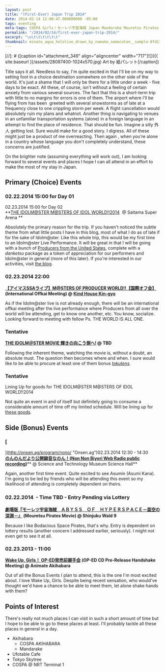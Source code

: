 ```yaml
---
layout: post
title: "(First-Ever) Japan Trip 2014"
date: 2014-02-14 12:08:47.000000000 -05:00
tags: eventing
meta-tags: COSPA Girls！モーレツ宇宙海賊 Japan Mandarake Mouretsu Pirates  Abyss of Hyperspace Non Non Biyori Ufotablet Cafe Wake Up のんのんだより のんのんだより公開録音なのん！ モーレツ宇宙海賊　ＡＢＹＳＳ　ＯＦ　ＨＹＰＥＲＳＰＡＣＥ－亜空の深淵－
permalink: "/2014/02/14/first-ever-japan-trip-2014/"
excerpt: "\n\t\t\t\t\t\t"
thumbnail: minato_aqua_hololive_drawn_by_namako_namacotan__sample-8fd11b3881cd54519bef716f5c204157.jpg
---
```

[//]: #  ([caption id="attachment_349" align="aligncenter" width="717"]![]({{ site.baseurl }}/assets/28087400-1024x570.jpg) Art by 紙パレット[/caption])

Title says it all. Needless to say, I'm quite excited in that I'll be on my way to setting foot in a choice destination somewhere on the other side of the world. It's just a shame that I will only be there for a little under a week - five days to be exact. All these, of course, isn't without a feeling of certain anxiety from various several sources. The fact that this is a short-term trip with little to no margins for errors is one of them. The airport where I'll be flying from has been  greeted with several snowstorms as of late at a frequency close to one crippling storm per week. A flight cancellation would absolutely ruin my plans and whatnot. Another thing is navigating to venues in an unfamiliar transportation systems (alone) in a foreign language in an attempt to find the place of residence. That should be fun. Imagine a silly 外人 getting lost. Sure would make for a good story. I digress. All of these might just be a product of me overreacting. Then again , when you're alone in a country whose language you don't completely understand, these concerns are justified.

On the brighter note (assuming everything will work out), I am looking forward to several events and places I hope I can all attend in an effort to make the most of my stay in Japan.

## Primary (Choice) Events

### 02.22.2014 15:00 for Day 01  
02.23.2014 15:00 for Day 02  
**[THE IDOLM@STER M@STERS OF IDOL WORLD!!2014](http://idolmaster.jp/event/2014.php)  @ Saitama Super Arena **

Absolutely the primary reason for the trip. If you haven't noticed the subtle theme from what little posts I have in this blog, most of what I do as of late if for the sake of Idolm@ster. Like this whole trip, this would be my first time to an Idolm@ster Live Performance. It will be great in that I will be going with a bunch of [Producers from the United States](http://059pro.us), complete with a _danketsu_ package as a token of appreciation for our performers and Idolm@ster in general (more of this later). If you're interested in our activities, visit [the blog](http://blog.059pro.us).

### 02.23.2014 22:00  
**[【アイマスSSAライブ】M@STERS OF PRODUCER WORLD!!【国際オフ会】](http://twipla.jp/events/80089)(International Offkai Meeting) @ [Kind House Kin-gyo](http://r.gnavi.co.jp/g292909/ "Kind House Kin-gyo")**

As if the Idolm@ster live is not already enough, there will be an international offkai meeting after the live performance where Producers from all over the world will be attending, get to know one another, etc. You know, socialize. Looking forward to meeting with fellow Ps. THE WORLD IS ALL ONE.

### Tentative  
**[THE IDOLM＠STER MOVIE 輝きの向こう側へ!](http://www.idolmaster-anime.jp/) @ TBD**

Following the inherent theme, watching the movie is, without a doubt, an absolute must. The question then becomes where and when. I sure would like to be able to procure at least one of them bonus _[tokutens](http://t.co/L8tBmw0vtd)._

### Tentative  
Lining Up for goods for THE IDOLM@STER M@STERS OF IDOL WORLD!!2014

Not quite an event in and of itself but definitely going to consume a considerable amount of time off my limited schedule. Will be lining up for [these goods](http://lalabitmarket.channel.or.jp/feature/imasssa_la/).

## Side (Bonus) Events

### [  
](http://onsen.ag/program/nono/ "Onsen.ag")02.23.2014 12:30 - 14:30[  
**のんのんだより公開録音なのん！(Non Non Biyori Web Radio public recording)**](http://onsen.ag/program/nono/ "Onsen.ag")** @ Science and Technology Museum Science Hall**

Again, another first time event. Quite excited to see Asumin (Asumi Kana). I'm going to be led by friends who will be attending this event so my likelihood of attending is completely dependent on theirs.

### <span style="line-height: 1.5em;">02.22.2014  - Time TBD - Entry Pending via Lottery  
**[劇場版『モーレツ宇宙海賊　ＡＢＹＳＳ　ＯＦ　ＨＹＰＥＲＳＰＡＣＥ－亜空の深淵－』](http://www.starchild.co.jp/special/mo-retsu/gekijo/) (Mouretsu Pirates Movie) @ Shinjuku Wald 9**

Because I like Bodacious Space Pirates, that's why. Entry is dependent on lottery results (another concern I addressed earlier, seriously). I might not even get to see it at all.

### 02.23.2013 - 11:00  
**[Wake Up, Girls！ OP-ED発売前握手会](http://www.animate.co.jp/event/event_20140330wug/) (OP-ED CD Pre-Release Handshake Meeting) @ Animate Akihabara**

Out of all the Bonus Events I plan to attend, this is the one I'm most excited about. I love Wake Up, Girls. Despite being recent sensation, who would've thought we'd have a chance to be able to meet them, let alone shake hands with them?

## Points of Interest

There's really not much places I can visit in such a short amount of time but I hope to be able to go to these places at least. I'll probably tackle all these places in general in a day.

*   Akihabara
    *   COSPA AKIHABARA
    *   Mandarake
*   Ufotable Cafe
*   Tokyo Skytree
*   COSPA @ NRT Terminal 1
